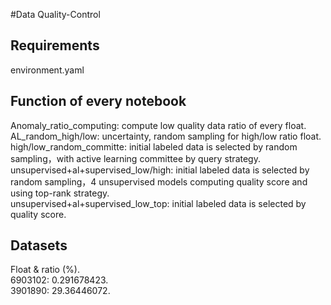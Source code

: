 #Data Quality-Control
## Requirements
 environment.yaml
## Function of every notebook
 Anomaly_ratio_computing: compute low quality data ratio of every float.  
 AL_random_high/low: uncertainty, random sampling for high/low ratio float.  
 high/low_random_committe: initial labeled data is selected by random sampling，with active learning committee by query strategy.  
 unsupervised+al+supervised_low/high: initial labeled data is selected by random sampling，4 unsupervised models computing quality score and using top-rank strategy.  
 unsupervised+al+supervised_low_top: initial labeled data is selected by quality score.  

## Datasets
 Float & ratio (%).  
 6903102: 0.291678423.  
 3901890: 29.36446072.  
